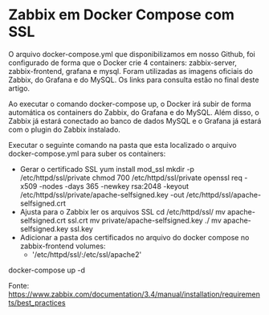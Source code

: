 # Zabbix em Docker Compose com SSL

O arquivo docker-compose.yml que disponibilizamos em nosso Github, foi configurado de forma que o Docker crie 4 containers: zabbix-server, zabbix-frontend, grafana e mysql. Foram utilizadas as imagens oficiais do Zabbix, do Grafana e do MySQL. Os links para consulta estão no final deste artigo. 

Ao executar o comando docker-compose up, o Docker irá subir de forma automática os containers do Zabbix, do Grafana e do MySQL. Além disso, o Zabbix já estará conectado ao banco de dados MySQL e o Grafana já estará com o plugin do Zabbix instalado.

Executar o seguinte comando na pasta que esta localizado o arquivo docker-compose.yml para suber os containers:
 - Gerar o certificado SSL
 yum install mod_ssl
 mkdir -p /etc/httpd/ssl/private
 chmod 700 /etc/httpd/ssl/private
 openssl req -x509 -nodes -days 365 -newkey rsa:2048 -keyout /etc/httpd/ssl/private/apache-selfsigned.key -out /etc/httpd/ssl/apache-selfsigned.crt
 - Ajusta para o Zabbix ler os arquivos SSL
 cd /etc/httpd/ssl/
 mv apache-selfsigned.crt ssl.crt
 mv private/apache-selfsigned.key ./
 mv apache-selfsigned.key ssl.key
 - Adicionar a pasta dos certificados no arquivo do docker compose no zabbix-frontend
 volumes:
      - '/etc/httpd/ssl/:/etc/ssl/apache2'

docker-compose up -d



Fonte:
https://www.zabbix.com/documentation/3.4/manual/installation/requirements/best_practices

